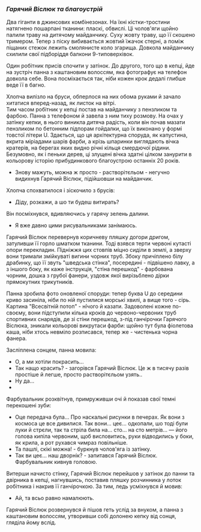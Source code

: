 ### *Гарячий Віслюк та благоустрій*

Два гіганти в джинсових комбінезонах. На їхні кістки-тростини натягнено пошарпані тканини: пласкі, обвислі. Ці чолов'яги щойно палили траву на дитячому майданчику. Суху жовту траву, що її скошено тримером. Тепер з піску вибивається жовтий їжачок стерні, а поміж піщаних стежок лежить смолянисте коло згарища. Довкола майданчику схилили свої підборіддя балкони 9-типоверхівок.

Один робітник присів спочити у затінок. До другого, того що в кепці, йде на зустріч панна з каштановим волоссям, яка фотографує на телефон довкола себе. Вона посміхається так, ніби кожен крок дедалі глибше веде її в багно.

Хлопча вилізло на бруси, обперлося на них обома руками й зачало хитатися вперед-назад, як листок на вітрі.  
Тим часом робітник у кепці постав на майданчику з пензликом та фарбою. Панна з телефоном й завела з ним тиху розмову. На очах у затінку кепки, в нього виникла дитяча радість, коли він почав мазати пензликом по бетонним підпорам гойдалки, що їх виконано у формі товстої літери U. Здається, що ця архітектурна споруда, як капустина, вкрита міріадами шарів фарби, а крізь шпаринки виглядають вічка кратерів, на берегах яких видно річні кільця смердючої рідини. Безумовно, як і пеньки дерев, ці злущені вічка здатні цілком занурити в кольорову історію прибудинкового благоустрою останніх 20 років.

- Знову мажуть, можна ж просто - растворітєльом - негучно видихнув Гарячий Віслюк, підійшовши на майданчик. 

Хлопча спохватилося і зіскочило з брусів:
- Діду, розкажи, а шо ти будеш витирать?

Він посміхнувся, вдивляючись у гарячу зелень далини.  

- Я вже давно цими рисувальниками занімаюсь.

Гарячий Віслюк перевернув коричневу пляшку догори дригом, затуливши її горло шматком тканини. Тоді взявся терти червоні кутасті опори перекладин. Підніжжя цих стовпів міцно сиділи в землі, а зверху вони тримали змійкуваті вигини чорних труб. Збоку причіплено білу драбинку, що її звуть "шведська стінка", посередині - підвішено лавку, а з іншого боку, як каже інструкція, "стіна перешкод" - фарбована чорним, дошка з грубої фанери, уздовж якої вирізьблено дірки прямокутних трикутників. 

Панна зробила фото оновленої споруди: тепер буква U до середини криво засиніла, ніби по ній пустилися морські хвилі, а вище того - сірь. Картина "Всесвітній потоп" - н́ічого й казати. Задоволені кожне по-своєму, вони підступили кілька кроків до червоно-червоних труб спортивних снарядів, де зі стіни перешкод, з-під ганчірочки Гарячого Віслюка, зникали кольорові викрутаси фарби: щойно тут була фіолетова каша, ніби хтось невміло розписався, тепер же - чистенька чорна фанера.

Засліплена сонцем, панна мовила: 
- О, а ми хотіли покрасить...
- Так нащо красить? - загорівся Гарячий Віслюк. Це ж в тисячу разів простіше й легше, просто растворітєльом узять..
- Ну да...
- 
Фарбувальник розквітнув, примруживши очі й показав свої темні перекошені зуби:
- Оце передача була... Про наскальні рисунки в печерах. Як вони з космоса це все дивилися. Так вони... цеє... одкопали, шо тоді були луки й стрєли, так та стріла била на... сто... на сто метрів... — його голова кипіла червоним, щоб висловитись, руки відводились у боки, як крила, а рот рухався чимраз повільніше.
- Та пашлі, скікі можна! - буркнув чолов'яга із затінку.
- Так ви цеє... наш дворнік? - запитався Гарячий Віслюк. Фарбувальник кивнув головою.

Витерши начисто стінку, Гарячий Віслюк перейшов у затінок до панни та двірника в кепці, нагнувшись, поставив пляшку розчинника у лоток робітника і накрив її ганчірочкою. За тим, ледь усміхнувся й мовив:
- Ай, та всьо равно намалюють.

Гарячий Віслюк розвернувся й пішов геть услід за внуком, а панна з каштановим волоссям, утворивши собі долонею кепку від сонця, гляділа йому вслід.
